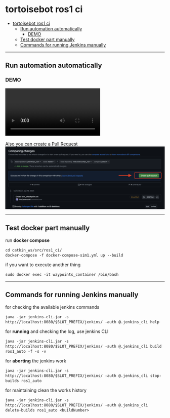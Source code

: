 # tortoisebot ros1 ci

- [tortoisebot ros1 ci](#tortoisebot-ros1-ci)
  - [Run automation automatically](#run-automation-automatically)
    - [DEMO](#demo)
  - [Test docker part manually](#test-docker-part-manually)
  - [Commands for running Jenkins manually](#commands-for-running-jenkins-manually)

-------------------------------------------------

## Run automation automatically
### DEMO
<video controls>
  <source src="pictures/ros1-demo.mp4" type="video/mp4">
Your browser does not support the video tag.
</video>

Also you can create a Pull Request
![alt text](pictures/create-pr.png)

-------------------------------------------------

## Test docker part manually
run **docker compose**
```
cd catkin_ws/src/ros1_ci/
docker-compose -f docker-compose-sim1.yml up --build
```
if you want to execute another thing
```
sudo docker exec -it waypoints_container /bin/bash
```

-------------------------------------------------

## Commands for running Jenkins manually
for checking the available jenkins commands 
```
java -jar jenkins-cli.jar -s http://localhost:8080/$SLOT_PREFIX/jenkins/ -auth @.jenkins_cli help
```
for **running** and checking the log, use jenkins CLI
```
java -jar jenkins-cli.jar -s http://localhost:8080/$SLOT_PREFIX/jenkins/ -auth @.jenkins_cli build ros1_auto -f -s -v
```
for **aborting** the jenkins work
```
java -jar jenkins-cli.jar -s http://localhost:8080/$SLOT_PREFIX/jenkins/ -auth @.jenkins_cli stop-builds ros1_auto
```
for maintaining clean the works history
```
java -jar jenkins-cli.jar -s http://localhost:8080/$SLOT_PREFIX/jenkins/ -auth @.jenkins_cli delete-builds ros1_auto <buildNumber>
```

